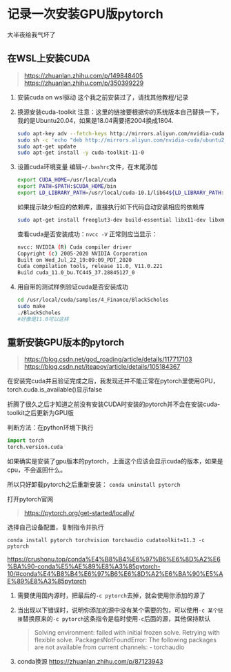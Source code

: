 # 记录一次安装GPU版pytorch

大半夜给我气坏了

## 在WSL上安装CUDA

> <https://zhuanlan.zhihu.com/p/149848405>  
> <https://zhuanlan.zhihu.com/p/350399229>

1. 安装cuda on wsl驱动
   这个我之前安装过了，请找其他教程/记录
2. 换源安装cuda-toolkit
   注意：这里的链接要根据你的系统版本自己替换一下，我的是Ubuntu20.04，如果是18.04需要把2004换成1804.

   ``` bash
   sudo apt-key adv --fetch-keys http://mirrors.aliyun.com/nvidia-cuda/ubuntu2004/x86_64/7fa2af80.pub
   sudo sh -c 'echo "deb http://mirrors.aliyun.com/nvidia-cuda/ubuntu2004/x86_64 /" > /etc/apt/sources.list.d/cuda.list'
   sudo apt-get update
   sudo apt-get install -y cuda-toolkit-11-0
   ```

3. 设置cuda环境变量
    编辑```~/.bashrc```文件，在末尾添加

    ``` bash
    export CUDA_HOME=/usr/local/cuda
    export PATH=$PATH:$CUDA_HOME/bin
    export LD_LIBRARY_PATH=/usr/local/cuda-10.1/lib64${LD_LIBRARY_PATH:+:${LD_LIBRARY_PATH}}
    ```

    如果提示缺少相应的依赖库，直接执行如下代码自动安装相应的依赖库

    ``` bash
    sudo apt-get install freeglut3-dev build-essential libx11-dev libxmu-dev libxi-dev libgl1-mesa-glx libglu1-mesa libglu1-mesa-dev
    ```

    查看cuda是否安装成功：```nvcc -V```
    正常则应当显示：

    ``` bash
    nvcc: NVIDIA (R) Cuda compiler driver
    Copyright (c) 2005-2020 NVIDIA Corporation
    Built on Wed_Jul_22_19:09:09_PDT_2020
    Cuda compilation tools, release 11.0, V11.0.221
    Build cuda_11.0_bu.TC445_37.28845127_0
    ```

4. 用自带的测试样例验证cuda是否安装成功

    ``` bash
    cd /usr/local/cuda/samples/4_Finance/BlackScholes
    sudo make
    ./BlackScholes
    #好像是11.0可以这样
    ```

## 重新安装GPU版本的pytorch

><https://blog.csdn.net/god_roading/article/details/117717103>
<https://blog.csdn.net/iteapoy/article/details/105184367>

在安装完cuda并且验证完成之后，我发现还并不能正常在pytorch里使用GPU，torch.cuda.is_available()显示false

折腾了很久之后才知道之前没有安装CUDA时安装的pytorch并不会在安装cuda-toolkit之后更新为GPU版

判断方法：在python环境下执行

```python
import torch
torch.version.cuda
```

如果确实是安装了gpu版本的pytorch，上面这个应该会显示cuda的版本，如果是cpu，不会返回什么。

所以只好卸载pytorch之后重新安装：
```conda uninstall pytorch```

打开pytorch官网
><https://pytorch.org/get-started/locally/>

选择自己设备配置，复制指令并执行

```conda install pytorch torchvision torchaudio cudatoolkit=11.3 -c pytorch```

<https://crushonu.top/conda%E4%B8%B4%E6%97%B6%E6%8D%A2%E6%BA%90-conda%E5%AE%89%E8%A3%85pytorch-10/#conda%E4%B8%B4%E6%97%B6%E6%8D%A2%E6%BA%90%E5%AE%89%E8%A3%85pytorch>

1. 需要使用国内源时，把最后的```-c pytorch```去掉，就会使用你添加的源了

2. 当出现以下错误时，说明你添加的源中没有某个需要的包，可以使用```-c 某个链接```替换原来的```-c pytorch```这条指令是临时使用```-c```后面的源，其他保持默认
   >Solving environment: failed with initial frozen solve. Retrying with flexible solve.
   >PackagesNotFoundError: The following packages are not available from current channels:    - torchaudio

3. conda换源 <https://zhuanlan.zhihu.com/p/87123943>
